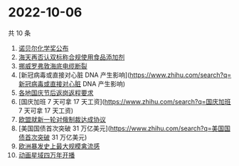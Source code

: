 # 2022-10-06

共 10 条

<!-- BEGIN -->
<!-- 最后更新时间 Thu Oct 06 2022 05:16:00 GMT+0800 (China Standard Time) -->

1. [诺贝尔化学奖公布](https://www.zhihu.com/search?q=诺贝尔化学奖公布)
1. [海天再否认双标称合规使用食品添加剂](https://www.zhihu.com/search?q=海天再否认双标称合规使用食品添加剂)
1. [挪威罗弗敦海底电缆断裂](https://www.zhihu.com/search?q=挪威罗弗敦海底电缆断裂)
1. [新冠病毒或直接对心脏 DNA 产生影响](https://www.zhihu.com/search?q=新冠病毒或直接对心脏 DNA 产生影响)
1. [各地国庆节后返岗返程要求](https://www.zhihu.com/search?q=各地国庆节后返岗返程要求)
1. [国庆加班 7 天可拿 17 天工资](https://www.zhihu.com/search?q=国庆加班 7 天可拿 17 天工资)
1. [欧盟就新一轮对俄制裁达成协议](https://www.zhihu.com/search?q=欧盟就新一轮对俄制裁达成协议)
1. [美国国债首次突破 31 万亿美元](https://www.zhihu.com/search?q=美国国债首次突破 31 万亿美元)
1. [欧洲暴发史上最大规模禽流感](https://www.zhihu.com/search?q=欧洲暴发史上最大规模禽流感)
1. [动画星域四万年开播](https://www.zhihu.com/search?q=动画星域四万年开播)

<!-- END -->
